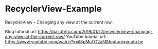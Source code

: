 # RecyclerView-Example
RecyclerView - Changing any view at the current row.

Blog tutorial url: https://baliofvfx.com/2019/01/12/recyclerview-changing-any-view-at-the-current-row/
YouTube tutorial url: https://www.youtube.com/watch?v=il8pMoTG2aM&feature=youtu.be
